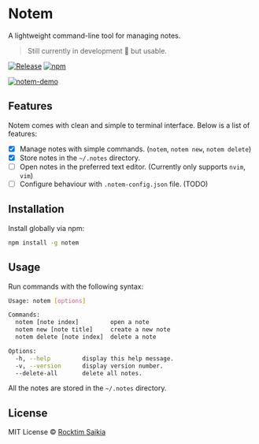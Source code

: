 # Notem

A lightweight command-line tool for managing notes. 
> Still currently in development 🚧 but usable.

[![Release](https://github.com/rocktimsaikia/notem/actions/workflows/release.yaml/badge.svg)](https://github.com/rocktimsaikia/notem/actions/workflows/release.yaml) [![npm](https://img.shields.io/npm/v/notem?color=brightgreen)](https://www.npmjs.com/package/notem)

[![notem-demo](https://github.com/user-attachments/assets/e7da7373-9327-4ee4-bd6e-8969342d472f)](https://github.com/user-attachments/assets/a6f82686-1cf9-4714-8852-edd35fa1a248)

## Features

Notem comes with clean and simple to terminal interface. Below is a list of features:

- [x] Manage notes with simple commands. (`notem`, `notem new`, `notem delete`)
- [x] Store notes in the `~/.notes` directory.
- [ ] Open notes in the preferred text editor. (Currently only supports `nvim`, `vim`)
- [ ] Configure behaviour with `.notem-config.json` file. (TODO)

## Installation

Install globally via npm:

```sh
npm install -g notem
```

## Usage

Run commands with the following syntax:

```sh
Usage: notem [options]

Commands:
  notem [note index]         open a note
  notem new [note title]     create a new note
  notem delete [note index]  delete a note

Options:
  -h, --help         display this help message.
  -v, --version      display version number.
  --delete-all       delete all notes.
```

All the notes are stored in the `~/.notes` directory.

## License

MIT License &copy; [Rocktim Saikia](https://github.com/rocktimsaikia)

